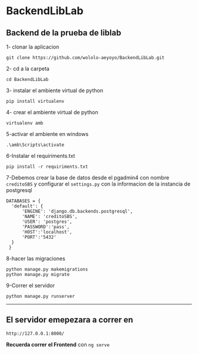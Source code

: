 # BackendLibLab
## Backend de la prueba de liblab

1- clonar la aplicacion

    git clone https://github.com/wololo-aeyoyo/BackendLibLab.git

2- cd a la carpeta

    cd BackendLibLab

3- instalar el ambiente virtual de python

    pip install virtualenv

4- crear el ambiente virtual de python

    virtualenv amb

5-activar el ambiente en windows

    .\amb\Scripts\activate

6-Instalar el requiriments.txt

    pip install -r requiriments.txt

7-Debemos crear la base de datos  desde el pgadmin4 con nombre `creditoSBS` y configurar el `settings.py` con la informacion de la instancia de postgresql

    DATABASES = {
      'default': {
          'ENGINE': 'django.db.backends.postgresql',
          'NAME': 'creditoSBS',
          'USER': 'postgres',
          'PASSWORD':'pass',
          'HOST':'localhost',
          'PORT':'5432'
      }
     }



8-hacer las migraciones

    python manage.py makemigrations
    python manage.py migrate
    
9-Correr el servidor

    python manage.py runserver

***
## El servidor emepezara a correr en 

`http://127.0.0.1:8000/`

**Recuerda correr el Frontend** con `ng serve`

